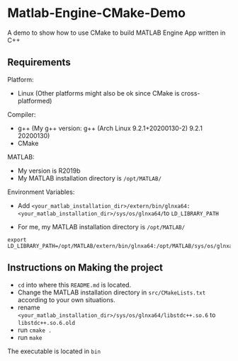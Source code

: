 # Matlab-Engine-CMake-Demo

A demo to show how to use CMake to build MATLAB Engine App written in C++

## Requirements ##

Platform: 
- Linux (Other platforms might also be ok since CMake is cross-platformed)

Compiler: 
- g++ (My g++ version: g++ (Arch Linux 9.2.1+20200130-2) 9.2.1 20200130)
- CMake

MATLAB:
- My version is R2019b
- My MATLAB installation directory is `/opt/MATLAB/`

Environment Variables:

- Add `<your_matlab_installation_dir>/extern/bin/glnxa64:<your_matlab_installation_dir>/sys/os/glnxa64/`to `LD_LIBRARY_PATH`

- For me, my MATLAB installation directory is `/opt/MATLAB/`

``` shell
export LD_LIBRARY_PATH=/opt/MATLAB/extern/bin/glnxa64:/opt/MATLAB/sys/os/glnxa64/:$LD_LIBRARY_PATH
```

## Instructions on Making the project ##

- `cd` into where this `README.md` is located.
- Change the MATLAB installation directory in `src/CMakeLists.txt` according to your own situations.
- rename `<your_matlab_installation_dir>/sys/os/glnxa64/libstdc++.so.6` to `libstdc++.so.6.old`
- run `cmake .`
- run `make`

The executable is located in `bin`
